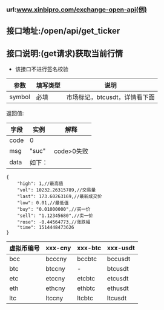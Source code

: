 ### url:www.xinbipro.com/exchange-open-api(例)## 接口地址:/open/api/get_ticker## 接口说明:(get请求)获取当前行情* 该接口不进行签名校验|参数|	填写类型|	说明||------------|--------|-----------------------------||symbol|	必填|	市场标记，btcusdt，详情看下面|返回值:|字段|	实例|	解释||------------|--------|---------------||code|	0	| |msg|	"suc"|	code>0失败||data|	如下：|```{    "high": 1,//最高值    "vol": 10232.26315789,//交易量    "last": 173.60263169,//最新成交价    "low": 0.01,//最低值    "buy": "0.01000000",//买一价    "sell": "1.12345680",//卖一价    "rose": -0.44564773,//涨跌幅    "time": 1514448473626}```|虚拟币编号|xxx-cny|xxx-btc|xxx-usdt||------------|--------|----------|----------||bcc|	bcccny|	bccbtc|	bccusdt||btc|	btccny|	-|	btcusdt||etc|	etccny|	etcbtc|	etcusdt||eth|	ethcny|	ethbtc|	ethusdt||ltc|	ltccny|	ltcbtc|	ltcusdt|